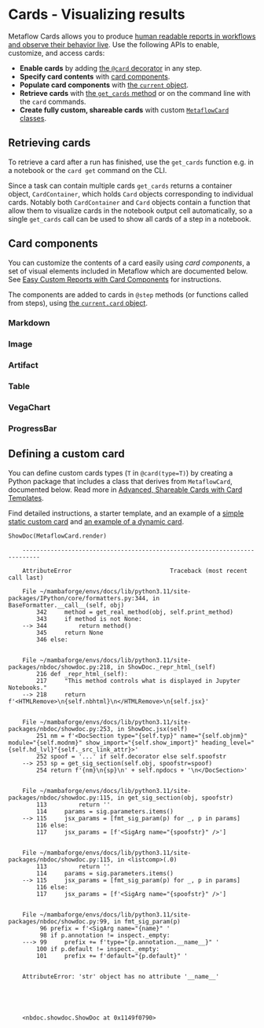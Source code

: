# Cards - Visualizing results

<!-- WARNING: THIS FILE WAS AUTOGENERATED! DO NOT EDIT! Instead, edit the notebook w/the location & name as this file. -->

Metaflow Cards allows you to produce [human readable reports in workflows and observe their behavior live](/metaflow/visualizing-results). Use the following APIs to enable, customize, and access cards:

 - **Enable cards** by adding [the `@card` decorator](/api/step-decorators/card) in any step.
 - **Specify card contents** with [card components](#card-components).
 - **Populate card components** with [the `current` object](/api/current#card).
 - **Retrieve cards** with [the `get_cards` method](#retrieving-cards) or on the command line with the `card` commands.
 - **Create fully custom, shareable cards** with custom [`MetaflowCard` classes](#defining-a-custom-card).

## Retrieving cards

To retrieve a card after a run has finished, use the `get_cards` function e.g. in a notebook or the `card get` command on the CLI.

Since a task can contain multiple cards `get_cards` returns a container object, `CardContainer`, which holds `Card` objects corresponding to individual cards. Notably both `CardContainer` and `Card` objects contain a function that allow them to visualize cards in the notebook output cell automatically, so a single `get_cards` call can be used to show all cards of a step in a notebook.


<DocSection type="function" name="get_cards" module="metaflow.cards" show_import="True" heading_level="3" link="https://github.com/Netflix/metaflow/tree/master/metaflow/plugins/cards/card_client.py#L224">
<SigArgSection>
<SigArg name="task" type="Union" /><SigArg name="id" type="Optional" default="None" /><SigArg name="type" type="Optional" default="None" /><SigArg name="follow_resumed" type="bool" default="True" />
</SigArgSection>
<Description summary="Get cards related to a `Task`." extended_summary="Note that `get_cards` resolves the cards contained by the task, but it doesn't actually\nretrieve them from the datastore. Actual card contents are retrieved lazily either when\nthe card is rendered in a notebook to when you call `Card.get`. This means that\n`get_cards` is a fast call even when individual cards contain a lot of data." />
<ParamSection name="Parameters">
	<Parameter name="task" type="Union[str, `Task`]" desc="A `Task` object or pathspec `{flow_name}/{run_id}/{step_name}/{task_id}` that\nuniquely identifies a task." />
	<Parameter name="id" type="str, optional, default None" desc="The ID of card to retrieve if multiple cards are present." />
	<Parameter name="type" type="str, optional, default None" desc="The type of card to retrieve if multiple cards are present." />
	<Parameter name="follow_resumed" type="bool, default True" desc="If the task has been resumed, then setting this flag will resolve the card for\nthe origin task." />
</ParamSection>
<ParamSection name="Returns">
	<Parameter type="CardContainer" desc="A list-like object that holds `Card` objects." />
</ParamSection>
</DocSection>



<DocSection type="class" name="CardContainer" module="metaflow.cards" show_import="False" heading_level="3" link="https://github.com/Netflix/metaflow/tree/master/metaflow/plugins/cards/card_client.py#L145">
<SigArgSection>
<SigArg name="" />
</SigArgSection>
<Description summary="`CardContainer` is an immutable list-like object, returned by `get_cards`,\nwhich contains individual `Card`s." extended_summary="Notably, `CardContainer` contains a special\n`_repr_html_` function which renders cards automatically in an output\ncell of a notebook.\n\nThe following operations are supported:\n```\ncards = get_cards(MyTask)\n\n# retrieve by index\nfirst_card = cards[0]\n\n# check length\nif len(cards) > 1:\n    print('many cards present!')\n\n# iteration\nlist_of_cards = list(cards)\n```" />

</DocSection>



<DocSection type="class" name="Card" module="metaflow.cards" show_import="False" heading_level="3" link="https://github.com/Netflix/metaflow/tree/master/metaflow/plugins/cards/card_client.py#L22">
<SigArgSection>
<SigArg name="" />
</SigArgSection>
<Description summary="`Card` represents an individual Metaflow Card, a single HTML file, produced by\nthe card `@card` decorator. `Card`s are contained by `CardContainer`, returned by\n`get_cards`." extended_summary="Note that the contents of the card, an HTML file, is retrieved lazily when you call\n`Card.get` for the first time or when the card is rendered in a notebook." />

</DocSection>



<DocSection type="method" name="Card.get" module="metaflow.cards" show_import="False" heading_level="4" link="https://github.com/Netflix/metaflow/tree/master/metaflow/plugins/cards/card_client.py#L72">
<SigArgSection>
<SigArg name="self" />
</SigArgSection>
<Description summary="Retrieves the HTML contents of the card from the\nMetaflow datastore." />
<ParamSection name="Returns">
	<Parameter type="str" desc="HTML contents of the card." />
</ParamSection>
</DocSection>



<DocSection type="method" name="Card.view" module="metaflow.cards" show_import="False" heading_level="4" link="https://github.com/Netflix/metaflow/tree/master/metaflow/plugins/cards/card_client.py#L115">
<SigArgSection>
<SigArg name="self" />
</SigArgSection>
<Description summary="Opens the card in a local web browser." extended_summary="This call uses Python's built-in [`webbrowser`](https://docs.python.org/3/library/webbrowser.html)\nmodule to open the card." />

</DocSection>


## Card components

You can customize the contents of a card easily using *card components*, a set of visual elements included in Metaflow which are documented below. See [Easy Custom Reports with Card Components](/metaflow/visualizing-results/easy-custom-reports-with-card-components) for instructions.

The components are added to cards in `@step` methods (or functions called from steps), using [the `current.card` object](/api/current#card).

### Markdown


<DocSection type="class" name="Markdown" module="metaflow.cards" show_import="True" heading_level="3" link="https://github.com/Netflix/metaflow/tree/master/metaflow/plugins/cards/card_modules/components.py#L659">
<SigArgSection>
<SigArg name="text" default="None" />
</SigArgSection>
<Description summary="A block of text formatted in Markdown." extended_summary="Example:\n```\ncurrent.card.append(\n    Markdown(&#34;# This is a header appended from `@step` code&#34;)\n)\n```" />
<ParamSection name="Parameters">
	<Parameter name="text" type="str" desc="Text formatted in Markdown." />
</ParamSection>
</DocSection>



<DocSection type="method" name="Markdown.update" module="metaflow.cards" show_import="False" heading_level="4" link="https://github.com/Netflix/metaflow/tree/master/metaflow/plugins/cards/card_modules/components.py#L678">
<SigArgSection>
<SigArg name="self" /><SigArg name="text" default="None" />
</SigArgSection>
<Description summary="#FIXME document" />

</DocSection>


### Image


<DocSection type="class" name="Image" module="metaflow.cards" show_import="True" heading_level="3" link="https://github.com/Netflix/metaflow/tree/master/metaflow/plugins/cards/card_modules/components.py#L247">
<SigArgSection>
<SigArg name="src" default="None" /><SigArg name="label" default="None" /><SigArg name="disable_updates" type="bool" default="True" />
</SigArgSection>
<Description summary="An image." extended_summary="`Images can be created directly from PNG/JPG/GIF `bytes`, `PIL.Image`s,\nor Matplotlib figures. Note that the image data is embedded in the card,\nso no external files are required to show the image.\n\nExample: Create an `Image` from bytes:\n```\ncurrent.card.append(\n    Image(\n        requests.get(&#34;https://www.gif-vif.com/hacker-cat.gif&#34;).content,\n        &#34;Image From Bytes&#34;\n    )\n)\n```\n\nExample: Create an `Image` from a Matplotlib figure\n```\nimport pandas as pd\nimport numpy as np\ncurrent.card.append(\n    Image.from_matplotlib(\n        pandas.DataFrame(\n            np.random.randint(0, 100, size=(15, 4)),\n            columns=list(&#34;ABCD&#34;),\n        ).plot()\n    )\n)\n```\n\nExample: Create an `Image` from a [PIL](https://pillow.readthedocs.io/) Image\n```\nfrom PIL import Image as PILImage\ncurrent.card.append(\n    Image.from_pil_image(\n        PILImage.fromarray(np.random.randn(1024, 768), &#34;RGB&#34;),\n        &#34;From PIL Image&#34;\n    )\n)\n```" />
<ParamSection name="Parameters">
	<Parameter name="src" type="bytes" desc="The image data in `bytes`." />
	<Parameter name="label" type="str" desc="Optional label for the image." />
</ParamSection>
<ParamSection name="Attributes">
	<Parameter name="component_id" />
</ParamSection>
</DocSection>



<DocSection type="method" name="Image.from_matplotlib" module="metaflow.cards" show_import="False" heading_level="4" link="https://github.com/Netflix/metaflow/tree/master/metaflow/plugins/cards/card_modules/components.py#L553">
<SigArgSection>
<SigArg name="plot" /><SigArg name="label" type="Optional" default="None" /><SigArg name="disable_updates" type="bool" default="False" />
</SigArgSection>
<Description summary="Create an `Image` from a Matplotlib plot." />
<ParamSection name="Parameters">
	<Parameter name="plot" type="matplotlib.figure.Figure or matplotlib.axes.Axes or matplotlib.axes._subplots.AxesSubplot" desc="a PIL axes (plot) object." />
	<Parameter name="label" type="str, optional" desc="Optional label for the image." />
</ParamSection>
</DocSection>



<DocSection type="method" name="Image.from_pil_image" module="metaflow.cards" show_import="False" heading_level="4" link="https://github.com/Netflix/metaflow/tree/master/metaflow/plugins/cards/card_modules/components.py#L519">
<SigArgSection>
<SigArg name="pilimage" /><SigArg name="label" type="Optional" default="None" /><SigArg name="disable_updates" type="bool" default="False" />
</SigArgSection>
<Description summary="Create an `Image` from a PIL image." />
<ParamSection name="Parameters">
	<Parameter name="pilimage" type="PIL.Image" desc="a PIL image object." />
	<Parameter name="label" type="str, optional" desc="Optional label for the image." />
</ParamSection>
</DocSection>


### Artifact


<DocSection type="class" name="Artifact" module="metaflow.cards" show_import="True" heading_level="3" link="https://github.com/Netflix/metaflow/tree/master/metaflow/plugins/cards/card_modules/components.py#L63">
<SigArgSection>
<SigArg name="artifact" type="Any" /><SigArg name="name" type="Optional" default="None" /><SigArg name="compressed" type="bool" default="True" />
</SigArgSection>
<Description summary="A pretty-printed version of any Python object." extended_summary="Large objects are truncated using Python's built-in [`reprlib`](https://docs.python.org/3/library/reprlib.html).\n\nExample:\n```\nfrom datetime import datetime\ncurrent.card.append(Artifact({'now': datetime.utcnow()}))\n```" />
<ParamSection name="Parameters">
	<Parameter name="artifact" type="object" desc="Any Python object." />
	<Parameter name="name" type="str, optional" desc="Optional label for the object." />
	<Parameter name="compressed" type="bool, default: True" desc="Use a truncated representation." />
</ParamSection>
</DocSection>


### Table


<DocSection type="class" name="Table" module="metaflow.cards" show_import="True" heading_level="3" link="https://github.com/Netflix/metaflow/tree/master/metaflow/plugins/cards/card_modules/components.py#L109">
<SigArgSection>
<SigArg name="data" type="Optional" default="None" /><SigArg name="headers" type="Optional" default="None" /><SigArg name="disable_updates" type="bool" default="False" />
</SigArgSection>
<Description summary="A table." extended_summary="The contents of the table can be text or numerical data, a Pandas dataframe,\nor other card components: `Artifact`, `Image`, `Markdown` objects.\n\nExample: Text and artifacts\n```\nfrom metaflow.cards import Table, Artifact\ncurrent.card.append(\n    Table([\n        ['first row', Artifact({'a': 2})],\n        ['second row', Artifact(3)]\n    ])\n)\n```\n\nExample: Table from a Pandas dataframe\n```\nfrom metaflow.cards import Table\nimport pandas as pd\nimport numpy as np\ncurrent.card.append(\n    Table.from_dataframe(\n        pd.DataFrame(\n            np.random.randint(0, 100, size=(15, 4)),\n            columns=list(&#34;ABCD&#34;)\n        )\n    )\n)\n```" />
<ParamSection name="Parameters">
	<Parameter name="data" type="List[List[str or MetaflowCardComponent]], optional" desc="List (rows) of lists (columns). Each item can be a string or a `MetaflowCardComponent`." />
	<Parameter name="headers" type="List[str], optional" desc="Optional header row for the table." />
</ParamSection>
<ParamSection name="Attributes">
	<Parameter name="component_id" />
</ParamSection>
</DocSection>



<DocSection type="method" name="Table.from_dataframe" module="metaflow.cards" show_import="False" heading_level="4" link="https://github.com/Netflix/metaflow/tree/master/metaflow/plugins/cards/card_modules/components.py#L179">
<SigArgSection>
<SigArg name="dataframe" default="None" /><SigArg name="truncate" type="bool" default="True" />
</SigArgSection>
<Description summary="Create a `Table` based on a Pandas dataframe." />
<ParamSection name="Parameters">
	<Parameter name="dataframe" type="Optional[pandas.DataFrame]" desc="Pandas dataframe." />
	<Parameter name="truncate" type="bool, default: True" desc="Truncate large dataframe instead of showing all rows (default: True)." />
</ParamSection>
</DocSection>


### VegaChart


<DocSection type="class" name="VegaChart" module="metaflow.cards" show_import="True" heading_level="3" link="https://github.com/Netflix/metaflow/tree/master/metaflow/plugins/cards/card_modules/components.py#L768">
<SigArgSection>
<SigArg name="spec" type="dict" /><SigArg name="show_controls" type="bool" default="False" />
</SigArgSection>


</DocSection>



<DocSection type="method" name="VegaChart.from_altair_chart" module="metaflow.cards" show_import="False" heading_level="4" link="https://github.com/Netflix/metaflow/tree/master/metaflow/plugins/cards/card_modules/components.py#L803">
<SigArgSection>
<SigArg name="altair_chart" />
</SigArgSection>


</DocSection>



<DocSection type="method" name="VegaChart.update" module="metaflow.cards" show_import="False" heading_level="4" link="https://github.com/Netflix/metaflow/tree/master/metaflow/plugins/cards/card_modules/components.py#L778">
<SigArgSection>
<SigArg name="self" /><SigArg name="spec" default="None" />
</SigArgSection>
<Description summary="Update the chart." />
<ParamSection name="Parameters">
	<Parameter name="spec" type="dict or altair.Chart" desc="The updated chart spec or an altair Chart Object." />
</ParamSection>
</DocSection>


### ProgressBar


<DocSection type="class" name="ProgressBar" module="metaflow.cards" show_import="True" heading_level="3" link="https://github.com/Netflix/metaflow/tree/master/metaflow/plugins/cards/card_modules/components.py#L692">
<SigArgSection>
<SigArg name="max" type="int" default="100" /><SigArg name="label" type="str" default="None" /><SigArg name="value" type="int" default="0" /><SigArg name="unit" type="str" default="None" /><SigArg name="metadata" type="str" default="None" />
</SigArgSection>
<Description summary="A Progress bar for tracking progress of any task." extended_summary="Example:\n```\nprogress_bar = ProgressBar(\n    max=100,\n    label=&#34;Progress Bar&#34;,\n    value=0,\n    unit=&#34;%&#34;,\n    metadata=&#34;0.1 items/s&#34;\n)\ncurrent.card.append(\n    progress_bar\n)\nfor i in range(100):\n    progress_bar.update(i, metadata=&#34;%s items/s&#34; % i)\n\n```" />
<ParamSection name="Parameters">
	<Parameter name="max" type="int" desc="The maximum value of the progress bar." />
	<Parameter name="label" type="str, optional" desc="Optional label for the progress bar." />
	<Parameter name="value" type="int, optional" desc="Optional initial value of the progress bar." />
	<Parameter name="unit" type="str, optional" desc="Optional unit for the progress bar." />
	<Parameter name="metadata" type="str, optional" desc="Optional additional information to show on the progress bar." />
</ParamSection>
<ParamSection name="Attributes">
	<Parameter name="component_id" />
</ParamSection>
</DocSection>



<DocSection type="method" name="ProgressBar.update" module="metaflow.cards" show_import="False" heading_level="4" link="https://github.com/Netflix/metaflow/tree/master/metaflow/plugins/cards/card_modules/components.py#L745">
<SigArgSection>
<SigArg name="self" /><SigArg name="new_value" type="int" /><SigArg name="metadata" type="str" default="None" />
</SigArgSection>
<Description summary="#FIXME document" />

</DocSection>


## Defining a custom card

You can define custom cards types (`T` in `@card(type=T)`) by creating a Python package that includes a class that derives from `MetaflowCard`, documented below. Read more in [Advanced, Shareable Cards with Card Templates](/metaflow/visualizing-results/advanced-shareable-cards-with-card-templates).

Find detailed instructions, a starter template, and an example of a [simple static custom card](https://github.com/outerbounds/metaflow-card-html) and [an example of a dynamic card]( https://github.com/outerbounds/metaflow-card-scatter3d).


<DocSection type="class" name="MetaflowCard" module="metaflow.cards" show_import="True" heading_level="3" link="https://github.com/Netflix/metaflow/tree/master/metaflow/plugins/cards/card_modules/card.py#L7">
<SigArgSection>
<SigArg name="options" />
</SigArgSection>
<Description summary="Metaflow cards derive from this base class." extended_summary="Subclasses of this class are called *card types*. The desired card\ntype `T` is defined in the `@card` decorator as `@card(type=T)`.\n\nAfter a task with `@card(type=T, options=S)` finishes executing, Metaflow instantiates\na subclass `C` of `MetaflowCard` that has its `type` attribute set to `T`, i.e. `C.type=T`.\nThe constructor is given the options dictionary `S` that contains arbitrary\nJSON-encodable data that is passed to the instance, parametrizing the card. The subclass\nmay override the constructor to capture and process the options.\n\nThe subclass needs to implement a `render(task)` method that produces the card\ncontents in HTML, given the finished task that is represented by a `Task` object." />
<ParamSection name="Parameters">
	<Parameter name="options" type="Dict" desc="JSON-encodable dictionary containing user-definable options for the class." />
</ParamSection>
<ParamSection name="Attributes">
	<Parameter name="type" type="str" desc="Card type string. Note that this should be a globally unique name, similar to a\nPython package name, to avoid name clashes between different custom cards." />
</ParamSection>
</DocSection>



```python
ShowDoc(MetaflowCard.render)
```

<CodeOutputBlock lang="python">

```
    ---------------------------------------------------------------------------

    AttributeError                            Traceback (most recent call last)

    File ~/mambaforge/envs/docs/lib/python3.11/site-packages/IPython/core/formatters.py:344, in BaseFormatter.__call__(self, obj)
        342     method = get_real_method(obj, self.print_method)
        343     if method is not None:
    --> 344         return method()
        345     return None
        346 else:


    File ~/mambaforge/envs/docs/lib/python3.11/site-packages/nbdoc/showdoc.py:218, in ShowDoc._repr_html_(self)
        216 def _repr_html_(self):
        217     "This method controls what is displayed in Jupyter Notebooks."
    --> 218     return f'<HTMLRemove>\n{self.nbhtml}\n</HTMLRemove>\n{self.jsx}'


    File ~/mambaforge/envs/docs/lib/python3.11/site-packages/nbdoc/showdoc.py:253, in ShowDoc.jsx(self)
        251 nm = f'<DocSection type="{self.typ}" name="{self.objnm}" module="{self.modnm}" show_import="{self.show_import}" heading_level="{self.hd_lvl}"{self._src_link_attr}>'
        252 spoof = '...' if self.decorator else self.spoofstr
    --> 253 sp = get_sig_section(self.obj, spoofstr=spoof)
        254 return f'{nm}\n{sp}\n' + self.npdocs + '\n</DocSection>'


    File ~/mambaforge/envs/docs/lib/python3.11/site-packages/nbdoc/showdoc.py:115, in get_sig_section(obj, spoofstr)
        113         return ''
        114     params = sig.parameters.items()
    --> 115     jsx_params = [fmt_sig_param(p) for _, p in params]
        116 else:
        117     jsx_params = [f'<SigArg name="{spoofstr}" />']


    File ~/mambaforge/envs/docs/lib/python3.11/site-packages/nbdoc/showdoc.py:115, in <listcomp>(.0)
        113         return ''
        114     params = sig.parameters.items()
    --> 115     jsx_params = [fmt_sig_param(p) for _, p in params]
        116 else:
        117     jsx_params = [f'<SigArg name="{spoofstr}" />']


    File ~/mambaforge/envs/docs/lib/python3.11/site-packages/nbdoc/showdoc.py:99, in fmt_sig_param(p)
         96 prefix = f'<SigArg name="{name}" '
         98 if p.annotation != inspect._empty:
    ---> 99     prefix += f'type="{p.annotation.__name__}" '
        100 if p.default != inspect._empty:
        101     prefix += f'default="{p.default}" '


    AttributeError: 'str' object has no attribute '__name__'





    <nbdoc.showdoc.ShowDoc at 0x1149f0790>
```

</CodeOutputBlock>


<DocSection type="method" name="MetaflowCard.render_runtime" module="metaflow.cards" show_import="False" heading_level="4" link="https://github.com/Netflix/metaflow/tree/master/metaflow/plugins/cards/card_modules/card.py#L100">
<SigArgSection>
<SigArg name="self" /><SigArg name="task" /><SigArg name="data" />
</SigArgSection>


</DocSection>



<DocSection type="method" name="MetaflowCard.refresh" module="metaflow.cards" show_import="False" heading_level="4" link="https://github.com/Netflix/metaflow/tree/master/metaflow/plugins/cards/card_modules/card.py#L104">
<SigArgSection>
<SigArg name="self" /><SigArg name="task" /><SigArg name="data" />
</SigArgSection>


</DocSection>

